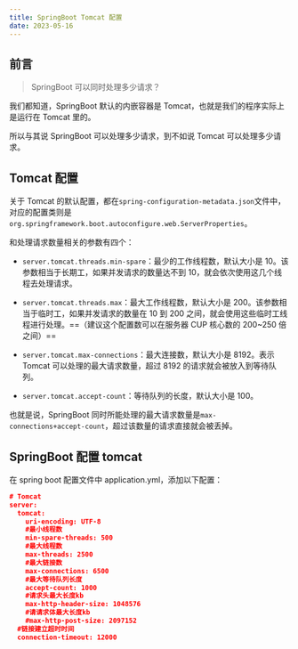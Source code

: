 ```yaml
---
title: SpringBoot Tomcat 配置
date: 2023-05-16
---
```


## 前言

> SpringBoot 可以同时处理多少请求？

我们都知道，SpringBoot 默认的内嵌容器是 Tomcat，也就是我们的程序实际上是运行在 Tomcat 里的。

所以与其说 SpringBoot 可以处理多少请求，到不如说 Tomcat 可以处理多少请求。

## Tomcat 配置

关于 Tomcat 的默认配置，都在`spring-configuration-metadata.json`文件中，对应的配置类则是`org.springframework.boot.autoconfigure.web.ServerProperties`。

和处理请求数量相关的参数有四个：

- `server.tomcat.threads.min-spare`：最少的工作线程数，默认大小是 10。该参数相当于长期工，如果并发请求的数量达不到 10，就会依次使用这几个线程去处理请求。

- `server.tomcat.threads.max`：最大工作线程数，默认大小是 200。该参数相当于临时工，如果并发请求的数量在 10 到 200 之间，就会使用这些临时工线程进行处理。==（建议这个配置数可以在服务器 CUP 核心数的 200~250 倍之间）==

- `server.tomcat.max-connections`：最大连接数，默认大小是 8192。表示 Tomcat 可以处理的最大请求数量，超过 8192 的请求就会被放入到等待队列。

- `server.tomcat.accept-count`：等待队列的长度，默认大小是 100。

也就是说，SpringBoot 同时所能处理的最大请求数量是`max-connections+accept-count`，超过该数量的请求直接就会被丢掉。

## SpringBoot 配置 tomcat

在 spring boot 配置文件中 application.yml，添加以下配置：

```json
# Tomcat
server:
  tomcat:
    uri-encoding: UTF-8
    #最小线程数
    min-spare-threads: 500
    #最大线程数
    max-threads: 2500
    #最大链接数
    max-connections: 6500
    #最大等待队列长度
    accept-count: 1000
    #请求头最大长度kb
    max-http-header-size: 1048576
    #请请求体最大长度kb
    #max-http-post-size: 2097152
  #链接建立超时时间
  connection-timeout: 12000
```
